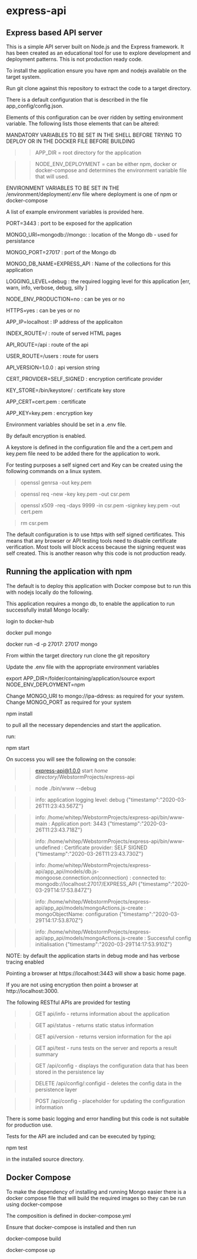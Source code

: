 # express-api

## Express based API server

This is a simple API server built on Node.js and the Express framework. It has been created as an educational 
tool for use to explore development and deployment patterns. This is not production ready code. 

To install the application ensure you have npm and nodejs available on the target system. 

Run git clone against this repository to extract the code to a target directory.

There is a default configuration that is described in the file app_config/config.json.

Elements of this configuration can be over ridden by setting environment variable. The following lists those elements 
that can be altered:

MANDATORY VARIABLES TO BE SET IN THE SHELL BEFORE TRYING TO DEPLOY OR IN THE DOCKER FILE BEFORE BUILDING

>>APP_DIR = root directory for the application

>>NODE_ENV_DEPLOYMENT = can be either npm, docker or docker-compose and determines the environment variable file that will
used.

ENVIRONMENT VARIABLES TO BE SET IN THE /environment/deployment/.env file where deployment is one of npm or docker-compose

A list of example environment variables is provided here. 

PORT=3443 : port to be exposed for the application 

MONGO_URI=mongodb://mongo: : location of the Mongo db - used for persistance

MONGO_PORT=27017 : port of the Mongo db

MONGO_DB_NAME=EXPRESS_API : Name of the collections for this application

LOGGING_LEVEL=debug : the required logging level for this application [err, warn, info, verbose, debug, silly ]

NODE_ENV_PRODUCTION=no : can be yes or no

HTTPS=yes : can be yes or no

APP_IP=localhost : IP address of the applicaiton

INDEX_ROUTE=/ : route of served HTML pages

API_ROUTE=/api : route of the api

USER_ROUTE=/users : route for users

API_VERSION=1.0.0 : api version string

CERT_PROVIDER=SELF_SIGNED : encryption certificate provider

KEY_STORE=/bin/keystore/ : certificate key store

APP_CERT=cert.pem : certificate

APP_KEY=key.pem : encryption key

Environment variables should be set in  a .env file.

By default encryption is enabled.

A keystore is defined in the configuration file and the a cert.pem and key.pem file need to be added there for the
application to work. 

For testing purposes a self signed cert and Key can be created using the following commands on a linux system. 

>openssl genrsa -out key.pem

>openssl req -new -key key.pem -out csr.pem

>openssl x509 -req -days 9999 -in csr.pem -signkey key.pem -out cert.pem

>rm csr.pem

The default configuration is to use https with self signed certificates. This means that any browser or API testing tools 
need to disable certificate verification. Most tools will block access because the signing request was self created. This
is another reason why this code is not production ready. 

## Running the application with npm

The default is to deploy this application with Docker compose but to run this with nodejs locally do the following. 

This application requires a mongo db, to enable the application to run successfully install Mongo locally:

login to docker-hub

docker pull mongo

docker run -d -p 27017: 27017 mongo 

From within the target directory run clone the git repository

Update the .env file with the appropriate environment variables

export APP_DIR=/folder/containing/application/source
export NODE_ENV_DEPLOYMENT=npm

Change MONGO_URI to mongo://ipa-ddress: as required for your system. 
Change MONGO_PORT as required for your system

npm install 

to pull all the necessary dependencies and start the application.

run:

npm start

On success you will see the following on the console:

>>express-api@1.0.0 start _home directory_/WebstormProjects/express-api

>>node ./bin/www --debug

>>info: application logging level: debug {"timestamp":"2020-03-26T11:23:43.567Z"}

>>info: /home/whitep/WebstormProjects/express-api/bin/www-main : Application port: 3443 {"timestamp":"2020-03-26T11:23:43.718Z"}

>>info: /home/whitep/WebstormProjects/express-api/bin/www-undefined : Certificate provider: SELF SIGNED {"timestamp":"2020-03-26T11:23:43.730Z"}

>>info: /home/whitep/WebstormProjects/express-api/app_api/models/db.js-mongoose.connection.on(connection) : connected to: mongodb://localhost:27017/EXPRESS_API {"timestamp":"2020-03-29T14:17:53.847Z"}
  
>>info: /home/whitep/WebstormProjects/express-api/app_api/models/mongoActions.js-create : mongoObjectName: configuration {"timestamp":"2020-03-29T14:17:53.870Z"}
  
>>info: /home/whitep/WebstormProjects/express-api/app_api/models/mongoActions.js-create : Successful config initialisation {"timestamp":"2020-03-29T14:17:53.910Z"}


NOTE: by default the application starts in debug mode and has verbose tracing enabled

Pointing a browser at https://localhost:3443 will show a basic home page. 

If you are not using encryption then point a browser at http://localhost:3000. 

The following RESTful APIs are provided for testing

>>GET api/info - returns information about the application

>>GET api/status - returns static status information

>>GET api/version - returns version information for the api

>>GET api/test - runs tests on the server and reports a result summary

>>GET /api/config - displays the configuration data that has been stored in the persistence lay

>>DELETE /api/config/:configid - deletes the config data in the persistence layer

>>POST /api/config - placeholder for updating the configuration information

There is some basic logging and error handling but this code is not suitable for production use. 

Tests for the API are included and can be executed by typing; 

npm test

in the installed source directory.


## Docker Compose

To make the dependency of installing and running Mongo easier there is a docker compose file that will build the required
images so they can be run using docker-compose

The composition is defined in docker-compose.yml

Ensure that docker-compose is installed and then run

docker-compose build

docker-compose up


